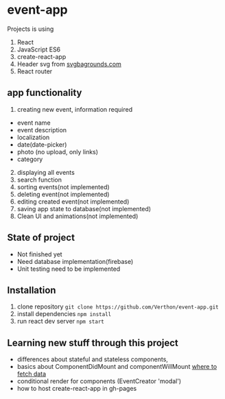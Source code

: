 # event-app
Projects is using

1. React
2. JavaScript ES6
3. create-react-app
4. Header svg from [svgbagrounds.com](https://www.svgbackgrounds.com/)
5. React router

## app functionality

1. creating new event, information required
  * event name
  * event description
  * localization
  * date(date-picker)
  * photo (no upload, only links)
  * category
2. displaying all events
3. search function
4. sorting events(not implemented)
5. deleting event(not implemented)
6. editing created event(not implemented)
7. saving app state to database(not implemented)
8. Clean UI and animations(not implemented)

## State of project
  
- Not finished yet
- Need database implementation(firebase)
- Unit testing need to be implemented

## Installation

1. clone repository `git clone https://github.com/Verthon/event-app.git`
2. install dependencies `npm install`
3. run react dev server `npm start`

## Learning new stuff through this project

- differences about stateful and stateless components,
- basics about ComponentDidMount and componentWillMount [where to fetch data](https://daveceddia.com/where-fetch-data-componentwillmount-vs-componentdidmount/)
- conditional render for components (EventCreator 'modal')
- how to host create-react-app in gh-pages
